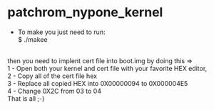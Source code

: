 patchrom_nypone_kernel
======================
- To make you just need to run:<br>
$ ./makee <br>
<br>
then you need to implent cert file into boot.img by doing this => <br>
1 - Open both your kernel and cert file with your favorite HEX editor, <br>
2 - Copy all of the cert file hex <br>
3 - Replace all copied HEX into 0X00000094 to 0X000004E5 <br>
4 - Change 0X2C from 03 to 04 <br>
That is all ;-)
